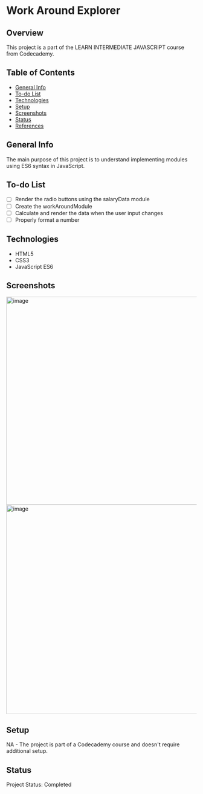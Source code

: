 # Work Around Explorer

## Overview

This project is a part of the LEARN INTERMEDIATE JAVASCRIPT course from Codecademy.

## Table of Contents

- [General Info](#general-info)
- [To-do List](#to-do-list)
- [Technologies](#technologies)
- [Setup](#setup)
- [Screenshots](#screenshots)
- [Status](#status)
- [References](#references)

## General Info

 The main purpose of this project is to understand implementing modules using ES6 syntax in JavaScript.

## To-do List

- [ ] Render the radio buttons using the salaryData module
- [ ] Create the workAroundModule
- [ ] Calculate and render the data when the user input changes
- [ ] Properly format a number

## Technologies

- HTML5
- CSS3
- JavaScript ES6

## Screenshots
<img width="551" alt="image" src="https://github.com/anilk-anusha/workAroundExplorer/assets/130001836/a9b8dc5b-0df5-4f8e-8298-926770b725c4">
<img width="554" alt="image" src="https://github.com/anilk-anusha/workAroundExplorer/assets/130001836/a8fd22c6-9072-4711-a955-4c4fcef43253">


## Setup

NA - The project is part of a Codecademy course and doesn't require additional setup.

## Status

Project Status: Completed
